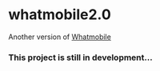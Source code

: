 # whatmobile2.0

Another version of [Whatmobile](https://whatmobile.com.pk/)

### This project is still in development...
